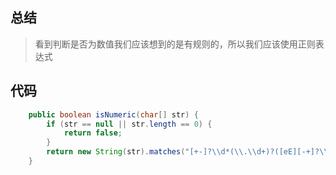 ## 总结

> 看到判断是否为数值我们应该想到的是有规则的，所以我们应该使用正则表达式

## 代码

```java
    public boolean isNumeric(char[] str) {
        if (str == null || str.length == 0) {
            return false;
        }
        return new String(str).matches("[+-]?\\d*(\\.\\d+)?([eE][-+]?\\d+)?");
    }
